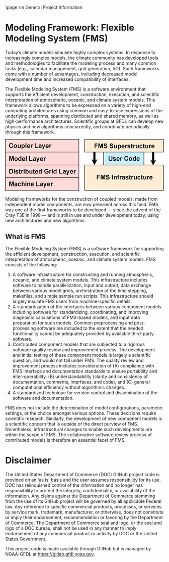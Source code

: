 \page rm General Project Information
# Modeling Framework: Flexible Modeling System (FMS)

Today’s climate models simulate highly complex systems. In response to
increasingly complex models, the climate community has developed tools and
methodologies to facilitate the modeling process and many common tasks (e.g.,
calendar management, grid generation, I/O). Such frameworks come with a number
of advantages, including decreased model development time and increased
compatibility of interfaces.

The Flexible Modeling System (FMS) is a software environment that supports the
efficient development, construction, execution, and scientific interpretation of
atmospheric, oceanic, and climate system models. This framework allows
algorithms to be expressed on a variety of high-end computing architectures
using common and easy-to-use expressions of the underlying platforms, spanning
distributed and shared memory, as well as high-performance architectures.
Scientific groups at GFDL can develop new physics and new algorithms
concurrently, and coordinate periodically through this framework.

![FMS Framework](docs/images/FMS.gif)

Modeling frameworks for the construction of coupled models, made from
independent model components, are now prevalent across this field. FMS was one
of the first frameworks to be developed — since the advent of the Cray T3E in
1998 — and is still in use and under development today, using new architectures
and new algorithms.

## What is FMS

The Flexible Modeling System (FMS) is a software framework for supporting the
efficient development, construction, execution, and scientific interpretation of
atmospheric, oceanic, and climate system models.  FMS consists of the
following:

1. A software infrastructure for constructing and running atmospheric, oceanic,
and climate system models. This infrastructure includes software to handle
parallelization, input and output, data exchange between various model grids,
orchestration of the time stepping, makefiles, and simple sample run scripts.
This infrastructure should largely insulate FMS users from machine-specific
details.
2. A standardization of the interfaces between various component models
including software for standardizing, coordinating, and improving diagnostic
calculations of FMS-based models, and input data preparation for such models.
Common preprocessing and post-processing software are included to the extent
that the needed functionality cannot be adequately provided by available
third-party software.
3. Contributed component models that are subjected to a rigorous software
quality review and improvement process. The development and initial testing of
these component models is largely a scientific question, and would not fall
under FMS. The quality review and improvement process includes consideration of
(A) compliance with FMS interface and documentation standards to ensure
portability and inter-operability, (B) understandability (clarity and
consistency of documentation, comments, interfaces, and code), and (C) general
computational efficiency without algorithmic changes.
4. A standardized technique for version control and dissemination of the
software and documentation.

FMS does not include the determination of model configurations, parameter
settings, or the choice amongst various options. These decisions require
scientific research. Similarly, the development of new component models is a
scientific concern that is outside of the direct purview of FMS. Nonetheless,
infrastructural changes to enable such developments are within the scope of FMS.
The collaborative software review process of contributed models is therefore an
essential facet of FMS.

# Disclaimer

The United States Department of Commerce (DOC) GitHub project code is provided
on an 'as is' basis and the user assumes responsibility for its use. DOC has
relinquished control of the information and no longer has responsibility to
protect the integrity, confidentiality, or availability of the information. Any
claims against the Department of Commerce stemming from the use of its GitHub
project will be governed by all applicable Federal law. Any reference to
specific commercial products, processes, or services by service mark,
trademark, manufacturer, or otherwise, does not constitute or imply their
endorsement, recommendation or favoring by the Department of Commerce. The
Department of Commerce seal and logo, or the seal and logo of a DOC bureau,
shall not be used in any manner to imply endorsement of any commercial product
or activity by DOC or the United States Government.

This project code is made available through GitHub but is managed by NOAA-GFDL
at https://gitlab.gfdl.noaa.gov.
